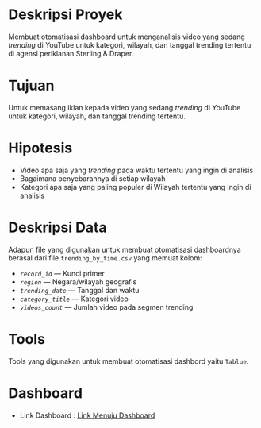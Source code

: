 # Deskripsi Proyek

Membuat otomatisasi dashboard untuk menganalisis video yang sedang *trending* di YouTube untuk kategori, wilayah, dan tanggal trending tertentu di agensi periklanan Sterling & Draper.

# Tujuan

Untuk memasang iklan kepada video yang sedang *trending* di YouTube untuk kategori, wilayah, dan tanggal trending tertentu.

# Hipotesis

- Video apa saja yang *trending* pada waktu tertentu yang ingin di analisis
- Bagaimana penyebarannya di setiap wilayah
- Kategori apa saja yang paling populer di Wilayah tertentu yang ingin di analisis

# Deskripsi Data

Adapun file yang digunakan untuk membuat otomatisasi dashboardnya berasal dari file `trending_by_time.csv` yang memuat kolom:

- *`record_id`* — Kunci primer
- *`region`* — Negara/wilayah geografis
- *`trending_date`* — Tanggal dan waktu
- *`category_title`* — Kategori video
- *`videos_count`* —  Jumlah video pada segmen trending

# Tools

Tools yang digunakan untuk membuat otomatisasi dashbord yaitu `Tablue`.

# Dashboard

- Link Dashboard : <a href="https://public.tableau.com/views/ProjectSprint11Practirum-AriqDewoPangestu/Dashboard1?:language=en-US&:display_count=n&:origin=viz_share_link" title="Link Menuju Dashboard"> Link Menuju Dashboard</a></p>
